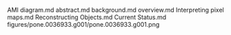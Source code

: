 AMI diagram.md
abstract.md
background.md
overview.md
Interpreting pixel maps.md
Reconstructing Objects.md
Current Status.md
figures/pone.0036933.g001/pone.0036933.g001.png